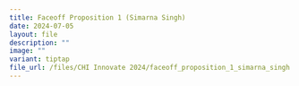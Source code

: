 ```yaml
---
title: Faceoff Proposition 1 (Simarna Singh)
date: 2024-07-05
layout: file
description: ""
image: ""
variant: tiptap
file_url: /files/CHI Innovate 2024/faceoff_proposition_1_simarna_singh.pdf
---
```

